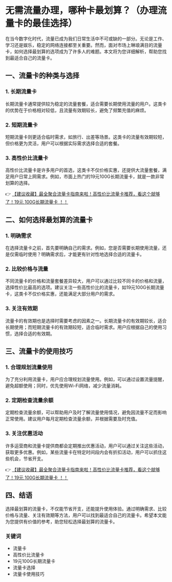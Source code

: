 # 无需流量办理，哪种卡最划算？（办理流量卡的最佳选择）

在当今数字化时代，流量已成为我们日常生活中不可或缺的一部分。无论是工作、学习还是娱乐，稳定的网络连接都至关重要。然而，面对市场上琳琅满目的流量卡，如何选择最划算的选项成为了许多人的难题。本文将为您详细解析，帮助您找到最适合自己的流量卡。

## 一、流量卡的种类与选择

### 1. 长期流量卡
长期流量卡通常提供较为稳定的流量套餐，适合需要长期使用流量的用户。这类卡的优势在于价格相对较低，且流量有效期较长，避免了频繁充值的麻烦。

### 2. 短期流量卡
短期流量卡则更适合临时需求，如旅行、出差等场景。这类卡的流量有效期较短，但价格更为灵活，用户可以根据实际需求选择合适的套餐。

### 3. 高性价比流量卡
高性价比流量卡是许多用户的首选，这类卡不仅价格实惠，还提供大流量套餐，满足用户日常上网需求。例如，市面上热门的19元100G长期流量卡，就是一款非常划算的选择。

👉 [【建议收藏】最全聚合流量卡指南来啦！高性价比流量卡推荐，看这个就够了！19元 100G长期流量卡 ！！](https://bit.ly/Liuliangka)

## 二、如何选择最划算的流量卡

### 1. 明确需求
在选择流量卡之前，首先要明确自己的需求。例如，您是否需要长期使用流量，还是仅需临时使用？明确需求后，才能更有针对性地选择合适的流量卡。

### 2. 比较价格与流量
不同流量卡的价格和流量套餐差异较大，用户可以通过比较不同卡的价格和流量，选择性价比最高的选项。建议关注一些高性价比的流量卡，如19元100G长期流量卡，这类卡不仅价格实惠，还能满足大部分用户的需求。

### 3. 关注有效期
流量卡的有效期也是选择时需要考虑的因素之一。长期流量卡的有效期较长，适合长期使用；而短期流量卡的有效期较短，适合临时需求。用户应根据自己的使用习惯，选择合适的有效期。

## 三、流量卡的使用技巧

### 1. 合理规划流量使用
为了充分利用流量卡，用户应合理规划流量使用。例如，可以通过设置流量提醒，避免超额使用；同时，优先使用Wi-Fi网络，减少流量消耗。

### 2. 定期检查流量余额
定期检查流量余额，可以帮助用户及时了解流量使用情况，避免因流量不足而影响正常使用。建议用户每月定期检查流量余额，并根据需要及时充值。

### 3. 关注优惠活动
许多运营商和流量卡提供商都会定期推出优惠活动，用户可以通过关注这些活动，获取更多优惠。例如，某些流量卡在特定时间段内会有折扣活动，用户可以抓住这些机会，节省开支。

👉 [【建议收藏】最全聚合流量卡指南来啦！高性价比流量卡推荐，看这个就够了！19元 100G长期流量卡 ！！](https://bit.ly/Liuliangka)

## 四、结语

选择最划算的流量卡，不仅能节省开支，还能提升使用体验。通过明确需求、比较价格与流量、关注有效期等方法，用户可以找到最适合自己的流量卡。希望本文能为您提供有价值的参考，助您轻松选择最划算的流量卡。

### 关键词
- 流量卡
- 高性价比流量卡
- 19元100G长期流量卡
- 流量卡选择
- 流量卡使用技巧